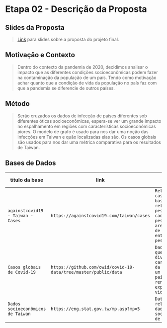 # Etapa 02 - Descrição da Proposta

## Slides da Proposta

> [Link](slides/apresentacao.pdf) para slides sobre a proposta do projeto final.
## Motivação e Contexto

> Dentro do contexto da pandemia de 2020, decidimos analisar o impacto que as diferentes condições socioeconômicas podem fazer na contaminação da população de um país. Tendo como motivação achar quanto que a condição de vida da população no país faz com que a pandemia se diferencie de outros países.

## Método

> Serão cruzados os dados de infecção de países diferentes sob diferentes óticas socioeconômicas, espera-se ver um grande impacto no espalhamento em regiões com características socioeconômicas piores. O modelo de grafo é usado para nos dar uma noção das infecções em Taiwan e quão localizadas elas são. Os casos globais são usados para nos dar uma métrica comparativa para os resultados de Taiwan.
## Bases de Dados

título da base | link | breve descrição
----- | ----- | -----
`againstcovid19 - Taiwan - Cases` | `https://againstcovid19.com/taiwan/cases` | `Relação de casos de Taiwan baseado em relações de pessoas, em que cada nó é uma pessoa e cada aresta é o tipo de relação entre as pessoas`
`Casos globais de Covid-19` | `https://github.com/owid/covid-19-data/tree/master/public/data` |  `Dados globais que analisam diversas características da população de um determinado país, como renda, expectativa de vida, etc.`
`Dados socioeconômicos de Taiwan` | `https://eng.stat.gov.tw/mp.asp?mp=5` | `Database relacionado aos dados socioeconômicos de Taiwan.`

